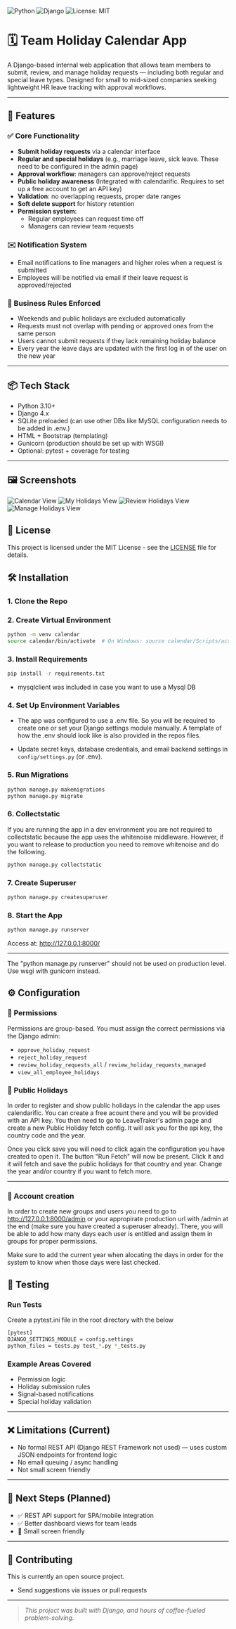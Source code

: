 ![Python](https://img.shields.io/badge/python-3.10+-blue.svg)
![Django](https://img.shields.io/badge/django-4.x-green.svg)
![License: MIT](https://img.shields.io/badge/License-MIT-yellow.svg)

# 🗓️ Team Holiday Calendar App

A Django-based internal web application that allows team members to submit, review, and manage holiday requests — including both regular and special leave types. Designed for small to mid-sized companies seeking lightweight HR leave tracking with approval workflows.

---

## 🚀 Features

### ✅ Core Functionality
- **Submit holiday requests** via a calendar interface
- **Regular and special holidays** (e.g., marriage leave, sick leave. These need to be configured in the admin page)
- **Approval workflow**: managers can approve/reject requests
- **Public holiday awareness** (Integrated with calendarific. Requires to set up a free account to get an API key)
- **Validation**: no overlapping requests, proper date ranges
- **Soft delete support** for history retention
- **Permission system**:
  - Regular employees can request time off
  - Managers can review team requests

### ✉️ Notification System
- Email notifications to line managers and higher roles when a request is submitted
- Employees will be notified via email if their leave request is approved/rejected

### 🧠 Business Rules Enforced
- Weekends and public holidays are excluded automatically
- Requests must not overlap with pending or approved ones from the same person
- Users cannot submit requests if they lack remaining holiday balance
- Every year the leave days are updated with the first log in of the user on the new year

---

## 📦 Tech Stack

- Python 3.10+
- Django 4.x
- SQLite preloaded (can use other DBs like MySQL configuration needs to be added in .env.)
- HTML + Bootstrap (templating)
- Gunicorn (production should be set up with WSGI)
- Optional: pytest + coverage for testing

---

## 🖼️ Screenshots

![Calendar View](docs/screenshots/calendar.png)
![My Holidays View](docs/screenshots/my_holidays.png)
![Review Holidays View](docs/screenshots/review_holidays.png)
![Manage Holidays View](docs/screenshots/manage_holidays.png)

## 📄 License

This project is licensed under the MIT License - see the [LICENSE](LICENSE) file for details.

## 🛠️ Installation

### 1. Clone the Repo

### 2. Create Virtual Environment

```bash
python -m venv calendar
source calendar/bin/activate  # On Windows: source calendar/Scripts/activate
```

### 3. Install Requirements

```bash
pip install -r requirements.txt
```
- mysqlclient was included in case you want to use a Mysql DB

### 4. Set Up Environment Variables

- The app was configured to use a .env file. So you will be required to create one or set your Django settings module manually. A template of how the .env should look like is also provided in the repos files.

- Update secret keys, database credentials, and email backend settings in `config/settings.py` (or .env).

### 5. Run Migrations

```bash
python manage.py makemigrations
python manage.py migrate
```
### 6. Collectstatic

If you are running the app in a dev environment you are not required to collectstatic because the app uses the whitenoise middleware. However, if you want to release to production you need to remove whitenoise and do the following.

```bash
python manage.py collectstatic
```

### 7. Create Superuser

```bash
python manage.py createsuperuser
```

### 8. Start the App

```bash
python manage.py runserver
```

Access at: http://127.0.0.1:8000/

---

The "python manage.py runserver" should not be used on production level. Use wsgi with gunicorn instead.

## ⚙️ Configuration

### 🔐 Permissions

Permissions are group-based. You must assign the correct permissions via the Django admin:
- `approve_holiday_request`
- `reject_holiday_request`
- `review_holiday_requests_all` / `review_holiday_requests_managed`
- `view_all_employee_holidays`

### 📅 Public Holidays

In order to register and show public holidays in the calendar the app uses calendarific. You can create a free acount there and you will be provided with an API key. You then need to go to LeaveTraker's admin page and create a new Public Holiday fetch config. It will ask you for the api key, the country code and the year. 

Once you click save you will need to click again the configuration you have created to open it. The button "Run Fetch" will now be present. Click it and it will fetch and save the public holidays for that country and year. Change the year and/or country if you want to fetch more.

---

### 🔐 Account creation

In order to create new groups and users you need to go to http://127.0.0.1:8000/admin or your appropirate production url with /admin at the end (make sure you have created a superuser already). There, you will be able to add how many days each user is entitled and assign them in groups for proper permissions. 

Make sure to add the current year when alocating the days in order for the system to know when those days were last checked.

## 🧪 Testing

### Run Tests

Create a pytest.ini file in the root directory with the below

```bash
[pytest]
DJANGO_SETTINGS_MODULE = config.settings
python_files = tests.py test_*.py *_tests.py
```

### Example Areas Covered
- Permission logic
- Holiday submission rules
- Signal-based notifications
- Special holiday validation

---

## ❌ Limitations (Current)

- No formal REST API (Django REST Framework not used) — uses custom JSON endpoints for frontend logic
- No email queuing / async handling
- Not small screen friendly

---

## 📌 Next Steps (Planned)

- ✅ REST API support for SPA/mobile integration
- ✅ Better dashboard views for team leads
- 🔁 Small screen friendly

---

## 🤝 Contributing

This is currently an open source project.

- Send suggestions via issues or pull requests

---

> _This project was built with Django, and hours of coffee-fueled problem-solving._
